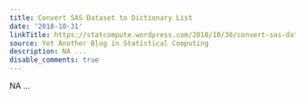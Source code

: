```yaml
---
title: Convert SAS Dataset to Dictionary List
date: '2018-10-31'
linkTitle: https://statcompute.wordpress.com/2018/10/30/convert-sas-dataset-to-dictionary-list/
source: Yet Another Blog in Statistical Computing
description: NA ...
disable_comments: true
---
```

NA ...
